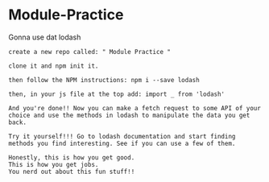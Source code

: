 # Module-Practice
Gonna use dat lodash


    create a new repo called: " Module Practice "
    
    clone it and npm init it.
    
    then follow the NPM instructions: npm i --save lodash
    
    then, in your js file at the top add: import _ from 'lodash'
    
    And you're done!! Now you can make a fetch request to some API of your choice and use the methods in lodash to manipulate the data you get back.
    
    Try it yourself!!! Go to lodash documentation and start finding methods you find interesting. See if you can use a few of them.
    
    Honestly, this is how you get good.
    This is how you get jobs.
    You nerd out about this fun stuff!!
